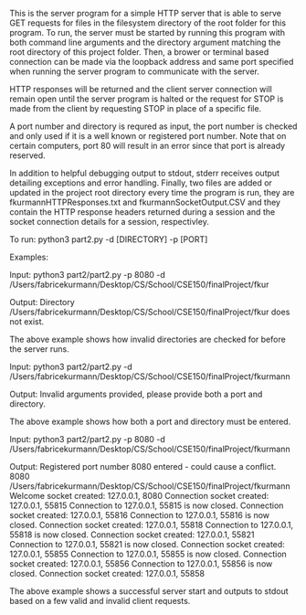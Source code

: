 This is the server program for a simple HTTP server that is able to serve GET requests for files in the filesystem directory of the root folder for this program. To run, the server must be started by running this program with both command line arguments and the directory argument matching the root directory of this project folder. Then, a brower or terminal based connection can be made via the loopback address and same port specified when running the server program to communicate with the server.

HTTP responses will be returned and the client server connection will remain open until the server program is halted or the request for STOP is made from the client by requesting STOP in place of a specific file.

A port number and directory is requred as input, the port number is checked and only used if it is a well known or registered port number. Note that on certain computers, port 80 will result in an error since that port is already reserved.

In addition to helpful debugging output to stdout, stderr receives output detailing exceptions and error handling. Finally, two files are added or updated in the project root directory every time the program is run, they are fkurmannHTTPResponses.txt and fkurmannSocketOutput.CSV and they contain the HTTP response headers returned during a session and the socket connection details for a session, respectivley.

To run: python3 part2.py -d [DIRECTORY] -p [PORT]

Examples: 
  
  Input:
    python3 part2/part2.py -p 8080 -d /Users/fabricekurmann/Desktop/CS/School/CSE150/finalProject/fkur 

  Output:
    Directory /Users/fabricekurmann/Desktop/CS/School/CSE150/finalProject/fkur does not exist.

The above example shows how invalid directories are checked for before the server runs.
   
  Input:
    python3 part2/part2.py -d /Users/fabricekurmann/Desktop/CS/School/CSE150/finalProject/fkurmann
  
  Output:
    Invalid arguments provided, please provide both a port and directory.

The above example shows how both a port and directory must be entered.

Input:
    python3 part2/part2.py -p 8080 -d /Users/fabricekurmann/Desktop/CS/School/CSE150/finalProject/fkurmann
  
  Output:
    Registered port number 8080 entered - could cause a conflict.
    8080 /Users/fabricekurmann/Desktop/CS/School/CSE150/finalProject/fkurmann
    Welcome socket created: 127.0.0.1, 8080
    Connection socket created: 127.0.0.1, 55815
    Connection to 127.0.0.1, 55815 is now closed.
    Connection socket created: 127.0.0.1, 55816
    Connection to 127.0.0.1, 55816 is now closed.
    Connection socket created: 127.0.0.1, 55818
    Connection to 127.0.0.1, 55818 is now closed.
    Connection socket created: 127.0.0.1, 55821
    Connection to 127.0.0.1, 55821 is now closed.
    Connection socket created: 127.0.0.1, 55855
    Connection to 127.0.0.1, 55855 is now closed.
    Connection socket created: 127.0.0.1, 55856
    Connection to 127.0.0.1, 55856 is now closed.
    Connection socket created: 127.0.0.1, 55858

The above example shows a successful server start and outputs to stdout based on a few valid and invalid client requests.